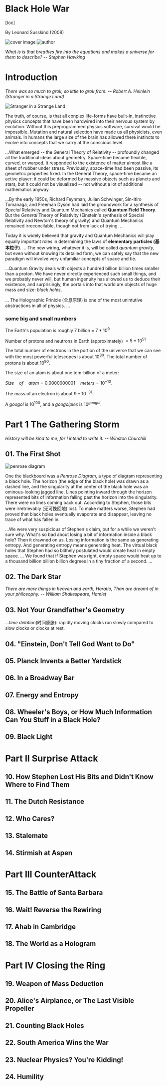 # Black Hole War

[toc]

By Leonard Susskind (2008)

![cover image](img/The_Black_Hole_War_-_bookcover.jpg) ![author](img/LeonardSusskindStanford2009.jpg)

_What is is that breathes fire into the equations and makes a universe for them to describe? -- Stephen Hawking_

# Introduction

_There was so much to grok, so little to grok from. -- Robert A. Heinlein (Stranger in a Strange Land)_

![Stranger in a Strange Land](img/Stranger_in_a_Strange_Land-bookcover.jpeg)

The truth, of course, is that all conplex life-forms have built-in, instinctive physics concepts that have been hardwired into their nervous system by evolution. Without this preprogrammed physics software, survival would be impossible. Mutation and natural selection have made us all physicists, even animals. In humans the large size of the brain has allowed there instincts to evolve into concepts that we carry at the conscious level.

...What emerged -- the General Theory of Relativity -- profoundly changed all the traditional ideas about geometry. Space-time became flexible, curved, or warped. It responded to the existence of matter almost like a sheet of rubber under stress. Previously, space-time had been passive, its geometric properties fixed. In the General Theory, space-time became an active player: it could be deformed by massive objects such as planets and stars, but it could not be visualized -- not without a lot of additional mathematics anyway.

...By the early 1950s, Richard Feynman, Julian Schwinger, Sin-Itiro Tomanaga, and Freeman Dyson had laid the groundwork for a synthesis of _Special_ Relativity and Quantum Mechanics called __Quantum Field Theory__. But the _General_ Theory of Relativity (Einstein's synthesis of Special Relativity and Newton's theory of gravity) and Quantum Mechanics remained irreconcilable, though not from lack of trying. ...

Today it is widely believed that gravity and Quantum Mechanics will play equally important roles in determining the laws of __elementary particles (基本粒子)__. ... The new wiring, whatever it is, will be called _quantum gravity_, but even without knowing its detailed form, we can safely say that the new paradigm will involve very unfamiliar concepts of space and tie.

...Quantum Gravity deals with objects a hundred billion billion times smaller than a proton. We have never directly experienced such small things, and we probably never will, but human ingenuity has allowed us to deduce their existence, and surprisingly, the portals into that world are objects of huge mass and size: _black holes_.

... The Holographic Prinicle (全息原理) is one of the most unintutive abstractions in all of physics. ...

### some big and small numbers

The Earth's population is roughly 7 billion = $7 * 10^9$

Number of protons and neutrons in Earth (approximately) $= 5 * 10^{51}$

The total number of electrons in the portion of the universe that we can see with the most powerful telescopes is about $10^{80}$. The total number of protons is about $10^{90}$.

The size of an atom is about one tem-billion of a meter:

$Size \quad of \quad atom = 0.0000000001 \quad meters = 10^{-10}$.

The mass of an electron is about $9 * 10^{-31}$.

A _googol_ is $10^100$, and a _googolplex_ is $10^{googol}$.

# Part 1 The Gathering Storm

_History will be kind to me, for I intend to write it. -- Winston Churchill_

## 01. The First Shot

![penrose diagram](img/p22-penrose.jpeg)

One the blackboard was a _Penrose Diagram_, a type of diagram representing a black hole. The horizon (the edge of the black hole) was drawn as a dashed line, and the singularity at the center of the black hole was an ominous-looking jagged line. Lines pointing inward through the horizon represented bits of information falling past the horizon into the singularity. There were no lines coming back out. According to Stephen, those bits were irretrievably (无可挽回地) lost. To make matters worse, Stephen had proved that black holes eventually evaporate and disappear, leaving no trace of what has fallen in.

...We were very suspicious of Stephen's claim, but for a while we weren't sure why. What's so bad about losing a bit of information inside a black hole? Then it drawned on us. Losing information is the same as generating entropy. And generating entropy means generating heat. The virtual black holes that Stephen had so blithely postulated would create heat in empty space. ... We found that if Stephen was right, empty space would heat up to a thousand billion billion billion degrees in a tiny fraction of a second. ...

## 02. The Dark Star

_There are more things in heaven and earth, Horatio, Than are dreamt of in your philosophy. -- William Shakespeare, Hamlet_

## 03. Not Your Grandfather's Geometry

..._time delation_(时间膨胀): rapidly moving clocks run slowly compared to slow clocks or clocks at rest.



## 04. "Einstein, Don't Tell God Want to Do"

## 05. Planck Invents a Better Yardstick

## 06. In a Broadway Bar

## 07. Energy and Entropy

## 08. Wheeler's Boys, or How Much Information Can You Stuff in a Black Hole?

## 09. Black Light

# Part II Surprise Attack

## 10. How Stephen Lost His Bits and Didn't Know Where to Find Them

## 11. The Dutch Resistance

## 12. Who Cares?

## 13. Stalemate

## 14. Stirmish at Aspen

# Part III CounterAttack

## 15. The Battle of Santa Barbara

## 16. Wait! Reverse the Rewiring

## 17. Ahab in Cambridge

## 18. The World as a Hologram

# Part IV Closing the Ring

## 19. Weapon of Mass Deduction

## 20. Alice's Airplance, or The Last Visible Propeller

## 21. Counting Black Holes

## 22. South America Wins the War

## 23. Nuclear Physics? You're Kidding!

## 24. Humility

